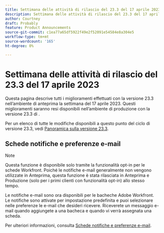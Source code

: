 ```yaml
---
title: Settimana delle attività di rilascio del 23.3 del 17 aprile 2023
description: Settimana delle attività di rilascio del 23.3 del 17 aprile 2023
author: Courtney
draft: Probably
feature: Product Announcements
source-git-commit: c1ea77a65df5922f49e2f52091e54584e8a304e5
workflow-type: tm+mt
source-wordcount: '165'
ht-degree: 0%

---
```


# Settimana delle attività di rilascio del 23.3 del 17 aprile 2023

Questa pagina descrive tutti i miglioramenti effettuati con la versione 23.3 nell’ambiente di anteprima la settimana del 17 aprile 2023. Questi miglioramenti saranno resi disponibili nell’ambiente di produzione con la versione 23.3 di .

Per un elenco di tutte le modifiche disponibili a questo punto del ciclo di versione 23.3, vedi [Panoramica sulla versione 23.3](/help/quicksilver/product-announcements/product-releases/23.3-release-activity/23-3-release-overview.md).

## Schede notifiche e preferenze e-mail

>[!NOTE]
>
>Questa funzione è disponibile solo tramite la funzionalità opt-in per le schede Workfront. Poiché le notifiche e-mail generalmente non vengono utilizzate in Anteprima, questa funzione è stata rilasciata in Anteprima e Produzione (solo per i primi clienti con funzionalità opt-in) allo stesso tempo.

Le notifiche e-mail sono ora disponibili per le bacheche Adobe Workfront. Le notifiche sono attivate per impostazione predefinita e puoi selezionare nelle preferenze le e-mail che desideri ricevere. Riceverete un messaggio e-mail quando aggiungete a una bacheca e quando vi verrà assegnata una scheda.

Per ulteriori informazioni, consulta [Schede notifiche e preferenze e-mail](/help/quicksilver/agile/get-started-with-boards/boards-emails.md).







<!-- HTML you might need

Video link

[View a video demonstration of this feature](ADD URL){target=_blank}

Off-cycle note for weekly pages

>[!NOTE]
>
>Preview release: February 9, 2023; Planned Production release: February 23, 2023



-->